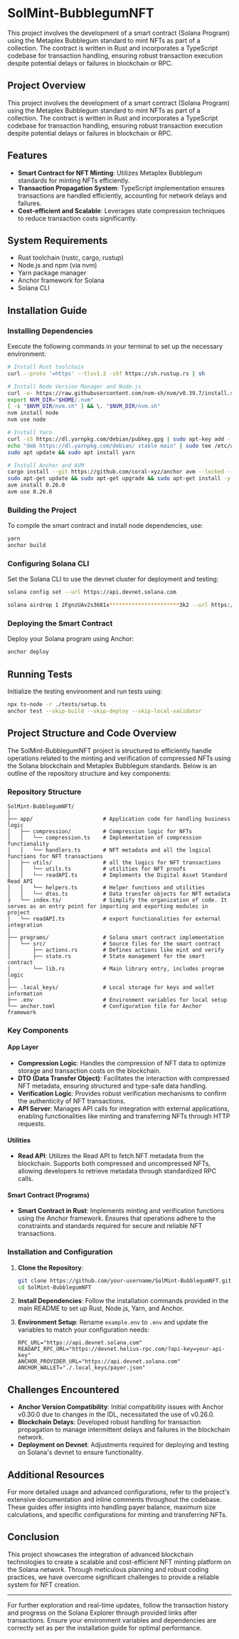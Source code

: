 # SolMint-BubblegumNFT
This project involves the development of a smart contract (Solana Program) using the Metaplex Bubblegum standard to mint NFTs as part of a collection. The contract is written in Rust and incorporates a TypeScript codebase for transaction handling, ensuring robust transaction execution despite potential delays or failures in blockchain or RPC.

## Project Overview
This project involves the development of a smart contract (Solana Program) using the Metaplex Bubblegum standard to mint NFTs as part of a collection. The contract is written in Rust and incorporates a TypeScript codebase for transaction handling, ensuring robust transaction execution despite potential delays or failures in blockchain or RPC.

## Features
- **Smart Contract for NFT Minting**: Utilizes Metaplex Bubblegum standards for minting NFTs efficiently.
- **Transaction Propagation System**: TypeScript implementation ensures transactions are handled efficiently, accounting for network delays and failures.
- **Cost-efficient and Scalable**: Leverages state compression techniques to reduce transaction costs significantly.

## System Requirements
- Rust toolchain (rustc, cargo, rustup)
- Node.js and npm (via nvm)
- Yarn package manager
- Anchor framework for Solana
- Solana CLI

## Installation Guide

### Installing Dependencies
Execute the following commands in your terminal to set up the necessary environment:

```bash
# Install Rust toolchain
curl --proto '=https' --tlsv1.2 -sSf https://sh.rustup.rs | sh

# Install Node Version Manager and Node.js
curl -o- https://raw.githubusercontent.com/nvm-sh/nvm/v0.39.7/install.sh | bash
export NVM_DIR="$HOME/.nvm"
[ -s "$NVM_DIR/nvm.sh" ] && \. "$NVM_DIR/nvm.sh"
nvm install node
nvm use node

# Install Yarn
curl -sS https://dl.yarnpkg.com/debian/pubkey.gpg | sudo apt-key add -
echo "deb https://dl.yarnpkg.com/debian/ stable main" | sudo tee /etc/apt/sources.list.d/yarn.list
sudo apt update && sudo apt install yarn

# Install Anchor and AVM
cargo install --git https://github.com/coral-xyz/anchor avm --locked --force
sudo apt-get update && sudo apt-get upgrade && sudo apt-get install -y pkg-config build-essential libudev-dev
avm install 0.26.0
avm use 0.26.0
```
### Building the Project
To compile the smart contract and install node dependencies, use:

```bash
yarn
anchor build
```

### Configuring Solana CLI
Set the Solana CLI to use the devnet cluster for deployment and testing:

```bash
solana config set --url https://api.devnet.solana.com

solana airdrop 1 2FgnzUAv2s3681x**********************3k2 --url https://api.devnet.solana.com
```

### Deploying the Smart Contract
Deploy your Solana program using Anchor:

```bash
anchor deploy
```

## Running Tests
Initialize the testing environment and run tests using:

```bash
npx ts-node -r ./tests/setup.ts
anchor test --skip-build --skip-deploy --skip-local-validator
```

## Project Structure and Code Overview

The SolMint-BubblegumNFT project is structured to efficiently handle operations related to the minting and verification of compressed NFTs using the Solana blockchain and Metaplex Bubblegum standards. Below is an outline of the repository structure and key components:

### Repository Structure

```
SolMint-BubblegumNFT/
│
├── app/                      # Application code for handling business logic
│   ├── compression/          # Compression logic for NFTs
│   │   └── compression.ts    # Implementation of compression functionality
│   │   └── handlers.ts       # NFT metadata and all the logical functions for NFT transactions
│   ├── utils/                # all the logics for NFT transactions
│   │   └── utils.ts          # utilities for NFT proofs
│   │   └── readAPI.ts        # Implements the Digital Asset Standard Read API
│   │   └── helpers.ts        # Helper functions and utilities
│   │   └── dtos.ts           # Data transfer objects for NFT metadata
├   └── index.ts/             # Simplify the organization of code. It serves as an entry point for importing and exporting modules in project
│   └── readAPI.ts            # export functionalities for external integration
│
├── programs/                 # Solana smart contract implementation
│   └── src/                  # Source files for the smart contract
│       ├── actions.rs        # Defines actions like mint and verify
│       ├── state.rs          # State management for the smart contract
│       └── lib.rs            # Main library entry, includes program logic
│
├── .local_keys/              # Local storage for keys and wallet information
├── .env                      # Environment variables for local setup
└── anchor.toml               # Configuration file for Anchor framework
```

### Key Components

#### App Layer
- **Compression Logic**: Handles the compression of NFT data to optimize storage and transaction costs on the blockchain.
- **DTO (Data Transfer Object)**: Facilitates the interaction with compressed NFT metadata, ensuring structured and type-safe data handling.
- **Verification Logic**: Provides robust verification mechanisms to confirm the authenticity of NFT transactions.
- **API Server**: Manages API calls for integration with external applications, enabling functionalities like minting and transferring NFTs through HTTP requests.

#### Utilities
- **Read API**: Utilizes the Read API to fetch NFT metadata from the blockchain. Supports both compressed and uncompressed NFTs, allowing developers to retrieve metadata through standardized RPC calls.

#### Smart Contract (Programs)
- **Smart Contract in Rust**: Implements minting and verification functions using the Anchor framework. Ensures that operations adhere to the constraints and standards required for secure and reliable NFT transactions.

### Installation and Configuration

1. **Clone the Repository**:
   ```bash
   git clone https://github.com/your-username/SolMint-BubblegumNFT.git
   cd SolMint-BubblegumNFT
   ```

2. **Install Dependencies**:
   Follow the installation commands provided in the main README to set up Rust, Node.js, Yarn, and Anchor.

3. **Environment Setup**:
   Rename `example.env` to `.env` and update the variables to match your configuration needs:
   ```plaintext
   RPC_URL="https://api.devnet.solana.com"
   READAPI_RPC_URL="https://devnet.helius-rpc.com/?api-key=your-api-key"
   ANCHOR_PROVIDER_URL="https://api.devnet.solana.com"
   ANCHOR_WALLET="./.local_keys/payer.json"
   ```


## Challenges Encountered
- **Anchor Version Compatibility**: Initial compatibility issues with Anchor v0.30.0 due to changes in the IDL, necessitated the use of v0.26.0.
- **Blockchain Delays**: Developed robust handling for transaction propagation to manage intermittent delays and failures in the blockchain network.
- **Deployment on Devnet**: Adjustments required for deploying and testing on Solana's devnet to ensure functionality.

## Additional Resources
For more detailed usage and advanced configurations, refer to the project's extensive documentation and inline comments throughout the codebase. These guides offer insights into handling payer balance, maximum size calculations, and specific configurations for minting and transferring NFTs.

## Conclusion
This project showcases the integration of advanced blockchain technologies to create a scalable and cost-efficient NFT minting platform on the Solana network. Through meticulous planning and robust coding practices, we have overcome significant challenges to provide a reliable system for NFT creation.

---

For further exploration and real-time updates, follow the transaction history and progress on the Solana Explorer through provided links after transactions. Ensure your environment variables and dependencies are correctly set as per the installation guide for optimal performance.
